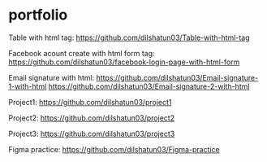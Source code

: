 # portfolio

Table with html tag: https://github.com/dilshatun03/Table-with-html-tag

Facebook acount create with html form tag: https://github.com/dilshatun03/facebook-login-page-with-html-form

Email signature with html: https://github.com/dilshatun03/Email-signature-1-with-html
                           https://github.com/dilshatun03/Email-signature-2-with-html

Project1: https://github.com/dilshatun03/project1

Project2: https://github.com/dilshatun03/project2

Project3: https://github.com/dilshatun03/project3

Figma practice: https://github.com/dilshatun03/Figma-practice
